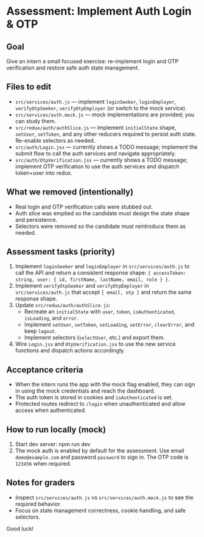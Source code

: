 # Assessment: Implement Auth Login & OTP

Goal
------
Give an intern a small focused exercise: re-implement login and OTP verification and restore safe auth state management.

Files to edit
--------------
- `src/services/auth.js` — implement `loginSeeker`, `loginEmployer`, `verifyOtpSeeker`, `verifyOtpEmployer` (or switch to the mock service).
- `src/services/auth.mock.js` — mock implementations are provided; you can study them.
- `src/redux/auth/authSlice.js` — implement `initialState` shape, `setUser`, `setToken`, and any other reducers required to persist auth state. Re-enable selectors as needed.
- `src/auth/Login.jsx` — currently shows a TODO message; implement the submit flow to call the auth services and navigate appropriately.
- `src/auth/OtpVerification.jsx` — currently shows a TODO message; implement OTP verification to use the auth services and dispatch token+user into redux.

What we removed (intentionally)
--------------------------------
- Real login and OTP verification calls were stubbed out.
- Auth slice was emptied so the candidate must design the state shape and persistence.
- Selectors were removed so the candidate must reintroduce them as needed.

Assessment tasks (priority)
---------------------------
1. Implement `loginSeeker` and `loginEmployer` in `src/services/auth.js` to call the API and return a consistent response shape: `{ accessToken: string, user: { id, firstName, lastName, email, role } }`.
2. Implement `verifyOtpSeeker` and `verifyOtpEmployer` in `src/services/auth.js` that accept `{ email, otp }` and return the same response shape.
3. Update `src/redux/auth/authSlice.js`:
   - Recreate an `initialState` with `user`, `token`, `isAuthenticated`, `isLoading`, and `error`.
   - Implement `setUser`, `setToken`, `setLoading`, `setError`, `clearError`, and keep `logout`.
   - Implement selectors (`selectUser`, etc.) and export them.
4. Wire `Login.jsx` and `OtpVerification.jsx` to use the new service functions and dispatch actions accordingly.

Acceptance criteria
-------------------
- When the intern runs the app with the mock flag enabled, they can sign in using the mock credentials and reach the dashboard.
- The auth token is stored in cookies and `isAuthenticated` is set.
- Protected routes redirect to `/login` when unauthenticated and allow access when authenticated.

How to run locally (mock)
-------------------------
1. Start dev server:
   npm run dev
2. The mock auth is enabled by default for the assessment. Use email `demo@example.com` and password `password` to sign in. The OTP code is `123456` when required.

Notes for graders
------------------
- Inspect `src/services/auth.js` vs `src/services/auth.mock.js` to see the required behavior.
- Focus on state management correctness, cookie handling, and safe selectors.

Good luck!
